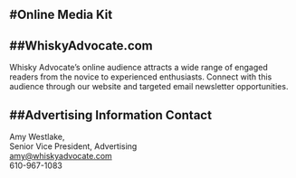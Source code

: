 #Online Media Kit
---
##WhiskyAdvocate.com
---

Whisky Advocate’s online audience attracts a wide range of
engaged readers from the novice to experienced enthusiasts.
Connect with this audience through our website and targeted
email newsletter opportunities.

##Advertising Information Contact
---

Amy Westlake,<br />
Senior Vice President, Advertising<br />
[amy@whiskyadvocate.com](mailto:amy@whiskyadvocate.com)<br />
610-967-1083